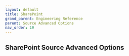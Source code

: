 ```yaml
---
layout: default
title: SharePoint
grand_parent: Engineering Reference
parent: Source Advanced Options
nav_order: 19
---
```


## SharePoint Source Advanced Options

